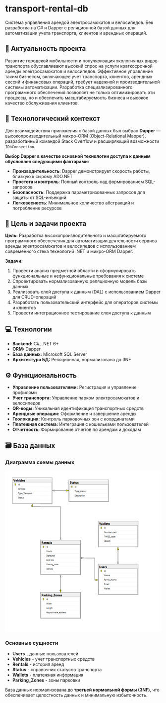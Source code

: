 # transport-rental-db
Система управления арендой электросамокатов и велосипедов. Бек разработка на C# и Dapper с реляционной базой данных для автоматизации учета транспорта, клиентов и арендных операций.
## 🎯 Актуальность проекта

Развитие городской мобильности и популяризация экологичных видов транспорта обуславливают высокий спрос на услуги краткосрочной аренды электросамокатов и велосипедов. Эффективное управление таким бизнесом, включающее учет транспорта, клиентов, арендных сессий и финансовых операций, требует надежной и производительной системы автоматизации. Разработка специализированного программного обеспечения позволяет не только оптимизировать эти процессы, но и обеспечить масштабируемость бизнеса и высокое качество обслуживания клиентов.

## 🔧 Технологический контекст

Для взаимодействия приложения с базой данных был выбран **Dapper** — высокопроизводительный микро-ORM (Object-Relational Mapper), разработанный командой Stack Overflow и расширяющий возможности `IDbConnection`.

**Выбор Dapper в качестве основной технологии доступа к данным обусловлен следующими факторами:**

- **Производительность**: Dapper демонстрирует скорость работы, близкую к сырому ADO.NET
- **Простота и контроль**: Полный контроль над формированием SQL-запросов
- **Безопасность**: Поддержка параметризованных запросов для защиты от SQL-инъекций
- **Легковесность**: Минимальное количество абстракций и потребление ресурсов

## 🎯 Цель и задачи проекта

**Цель:** Разработка высокопроизводительного и масштабируемого программного обеспечения для автоматизации деятельности сервиса аренды электросамокатов и велосипедов с использованием современного стека технологий .NET и микро-ORM Dapper.

**Задачи:**

1. Провести анализ предметной области и сформулировать функциональные и нефункциональные требования к системе
2. Спроектировать нормализованную реляционную модель базы данных
3. Реализовать слой доступа к данным (DAL) с использованием Dapper для CRUD-операций
4. Разработать пользовательский интерфейс для операторов системы и клиентов
5. Провести интеграционное тестирование слоя доступа к данным

## 💻 Технологии

- **Backend:** C#, .NET 6+
- **ORM:** Dapper
- **База данных:** Microsoft SQL Server
- **Архитектура БД:** Реляционная, нормализована до 3NF

## ⚙️ Функциональность

- **Управление пользователями:** Регистрация и управление профилями
- **Учет транспорта:** Управление парком электросамокатов и велосипедов
- **QR-коды:** Уникальная идентификация транспортных средств
- **Арендные операции:** Оформление и завершение аренды
- **Геолокация:** Контроль парковочных зон с координатами
- **Платежная система:** Интеграция с кошельками пользователей
- **Отчетность:** Формирование отчетов по арендам и доходам

## 🗃️ База данных

### Диаграмма схемы данных

![Диаграмма базы данных](/base.png)

### Основные сущности

- **Users** - данные пользователей
- **Vehicles** - учет транспортных средств
- **Rentals** - история аренд
- **Status** - справочник статусов транспорта
- **Wallets** - платежная информация
- **Parking_Zones** - зоны парковки

База данных нормализована до **третьей нормальной формы (3NF)**, что обеспечивает целостность данных и минимальную избыточность.
